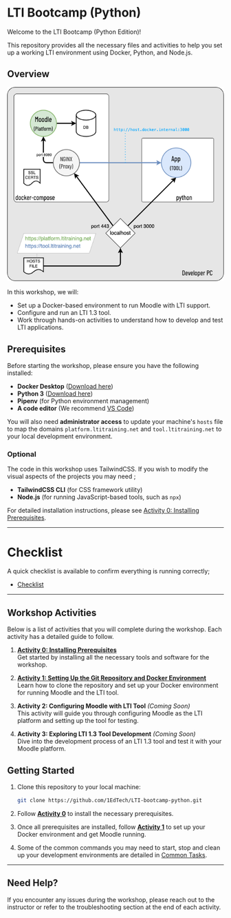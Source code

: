 # **LTI Bootcamp  (Python)**

Welcome to the LTI Bootcamp (Python Edition)! 

This repository provides all the necessary files and activities to help you set up a working LTI environment using Docker, Python, and Node.js.

## **Overview**
![Topology ](docs/images/topology.png)

In this workshop, we will:
- Set up a Docker-based environment to run Moodle with LTI support.
- Configure and run an LTI 1.3 tool.
- Work through hands-on activities to understand how to develop and test LTI applications.

## **Prerequisites**

Before starting the workshop, please ensure you have the following installed:
- **Docker Desktop** ([Download here](https://www.docker.com/products/docker-desktop))
- **Python 3** ([Download here](https://www.python.org/downloads/))
- **Pipenv** (for Python environment management)
- **A code editor** (We recommend [VS Code](https://code.visualstudio.com/))

You will also need **administrator access** to update your machine's `hosts` file to map the domains `platform.ltitraining.net` and `tool.ltitraining.net` to your local development environment.
### Optional
The code in this workshop uses TailwindCSS.  If you wish to modify the visual aspects of the projects you may need ;

- **TailwindCSS CLI** (for CSS framework utility)
- **Node.js** (for running JavaScript-based tools, such as `npx`)


For detailed installation instructions, please see [Activity 0: Installing Prerequisites](./docs/activity0.md).

---

# Checklist

A quick checklist is available to confirm everything is running correctly;

- [Checklist](docs/checklist.md)

---

## **Workshop Activities**

Below is a list of activities that you will complete during the workshop. Each activity has a detailed guide to follow.

1. **[Activity 0: Installing Prerequisites](./docs/activity0.md)**  
   Get started by installing all the necessary tools and software for the workshop.

2. **[Activity 1: Setting Up the Git Repository and Docker Environment](./docs/activity1.md)**  
   Learn how to clone the repository and set up your Docker environment for running Moodle and the LTI tool.

3. **Activity 2: Configuring Moodle with LTI Tool** *(Coming Soon)*  
   This activity will guide you through configuring Moodle as the LTI platform and setting up the tool for testing.

4. **Activity 3: Exploring LTI 1.3 Tool Development** *(Coming Soon)*  
   Dive into the development process of an LTI 1.3 tool and test it with your Moodle platform.


## **Getting Started**

1. Clone this repository to your local machine:
   ```bash
   git clone https://github.com/1EdTech/LTI-bootcamp-python.git
   ```

2. Follow **[Activity 0](./docs/activity0.md)** to install the necessary prerequisites. 

3. Once all prerequisites are installed, follow **[Activity 1](./docs/activity1.md)** to set up your Docker environment and get Moodle running.

4. Some of the common commands you may need to start, stop and clean up your development environments are detailed in [Common Tasks](docs/common_tasks.md).

---

## **Need Help?**

If you encounter any issues during the workshop, please reach out to the instructor or refer to the troubleshooting section at the end of each activity.
